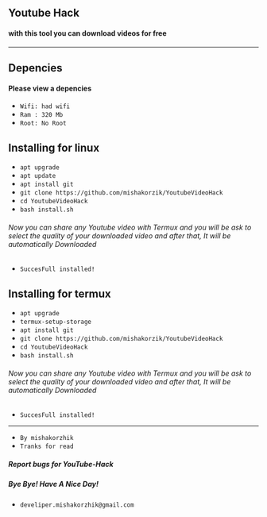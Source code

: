 ## Youtube Hack
#### with this tool you can download videos for free

---
## Depencies
#### Please view a depencies

* `Wifi: had wifi`
* `Ram : 320 Mb`
* `Root: No Root` 

## Installing for linux

* `apt upgrade` 
* `apt update`
* `apt install git`
* `git clone https://github.com/mishakorzik/YoutubeVideoHack`
* `cd YoutubeVideoHack`
* `bash install.sh`

###### Now you can share any Youtube video with Termux and you will be ask to select the quality of your downloaded video and after that, It will be automatically Downloaded

* `SuccesFull installed!` 

## Installing for termux

* `apt upgrade` 
* `termux-setup-storage`
* `apt install git`
* `git clone https://github.com/mishakorzik/YoutubeVideoHack`
* `cd YoutubeVideoHack`
* `bash install.sh`

###### Now you can share any Youtube video with Termux and you will be ask to select the quality of your downloaded video and after that, It will be automatically Downloaded

* `SuccesFull installed!` 

----

* `By mishakorzhik`
* `Tranks for read`

##### Report bugs for YouTube-Hack
##### Bye Bye! Have A Nice Day!

* `develiper.mishakorzhik@gmail.com` 




